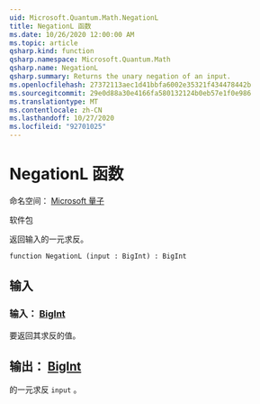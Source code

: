 ```yaml
---
uid: Microsoft.Quantum.Math.NegationL
title: NegationL 函数
ms.date: 10/26/2020 12:00:00 AM
ms.topic: article
qsharp.kind: function
qsharp.namespace: Microsoft.Quantum.Math
qsharp.name: NegationL
qsharp.summary: Returns the unary negation of an input.
ms.openlocfilehash: 27372113aec1d41bbfa6002e35321f434478442b
ms.sourcegitcommit: 29e0d88a30e4166fa580132124b0eb57e1f0e986
ms.translationtype: MT
ms.contentlocale: zh-CN
ms.lasthandoff: 10/27/2020
ms.locfileid: "92701025"
---
```

# <a name="negationl-function"></a>NegationL 函数

命名空间： [Microsoft 量子](xref:Microsoft.Quantum.Math)

软件包 [](https://nuget.org/packages/)


返回输入的一元求反。

```qsharp
function NegationL (input : BigInt) : BigInt
```


## <a name="input"></a>输入

### <a name="input--bigint"></a>输入： [BigInt](xref:microsoft.quantum.lang-ref.bigint)

要返回其求反的值。



## <a name="output--bigint"></a>输出： [BigInt](xref:microsoft.quantum.lang-ref.bigint)

的一元求反 `input` 。